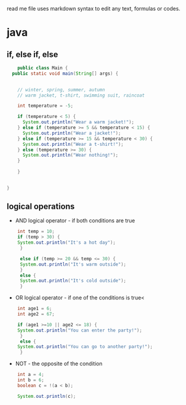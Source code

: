 read me file uses markdown syntax to edit any text, formulas or codes.

# java

##  if, else if, else
```java
    public class Main {
  public static void main(String[] args) {
    

    // winter, spring, summer, autumn
    // warm jacket, t-shirt, swimming suit, raincoat

    int temperature = -5;

    if (temperature < 5) {
      System.out.println("Wear a warm jacket!");
    } else if (temperature >= 5 && temperature < 15) {
      System.out.println("Wear a jacket!");
    } else if (temperature >= 15 && temperature < 30) {
      System.out.println("Wear a t-shirt!");
    } else (temperature >= 30) {
      System.out.println("Wear nothing!");
    }
   
    }

  
}
```

## logical operations

- AND logical operator - if both conditions are true
```java  
    int temp = 10;
    if (temp > 30) {
    System.out.println("It's a hot day");
     }

     else if (temp >= 20 && temp <= 30) {
     System.out.println("It's warm outside");
     }
     else {
     System.out.println("It's cold outside");
     }
```
- OR logical operator - if one of the conditions is true<
```java
    int age1 = 6;
    int age2 = 67;

    if (age1 >=10 || age2 <= 18) {
    System.out.println("You can enter the party!");
     }
     else {
    System.out.println("You can go to another party!");
     }
```
  
- NOT - the opposite of the condition
```java
    int a = 4;
    int b = 6;
    boolean c = !(a < b);

    System.out.println(c);
```
